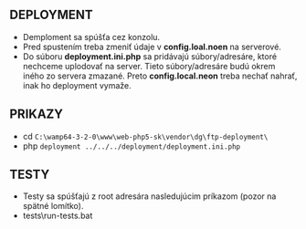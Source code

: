 
DEPLOYMENT
-----------------------------------
- Demploment sa spúšťa cez konzolu.
- Pred spustením treba zmeniť údaje v **config.loal.noen** na serverové.
- Do súboru **deployment.ini.php** sa pridávajú súbory/adresáre, ktoré nechceme uplodovať na server.
		Tieto súbory/adresáre budú okrem iného zo servera zmazané.
		Preto **config.local.neon** treba nechať nahrať, inak ho deployment vymaže.

PRIKAZY
-----------------------------------
- cd `C:\wamp64-3-2-0\www\web-php5-sk\vendor\dg\ftp-deployment\`
- php `deployment ../../../deployment/deployment.ini.php`

TESTY
-----------------------------------
- Testy sa spúšťajú z root adresára nasledujúcim príkazom (pozor na spätné lomítko).
- tests\run-tests.bat
